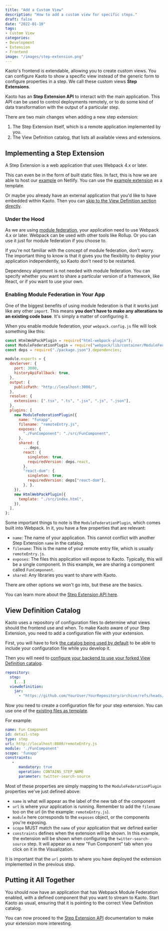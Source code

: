 ```yaml
---
title: "Add a Custom View"
description: "How to add a custom view for specific steps."
draft: false
date: "2022-01-10"
tags:
- Custom View
categories:
- Development
- Extension
- Frontend
image: "/images/step-extension.png"
---
```


Kaoto's frontend is extendable, allowing you to create custom views. You
can configure Kaoto to show a specific view instead of the generic form to configure properties in a step. 
We call these custom views **Step Extensions**.

Kaoto has an **Step Extension API** to interact with the main application. This API can
be used to control deployments remotely, or to do some kind of data transformation 
with the output of a particular step.

There are two main changes when adding a new step extension:

1. The Step Extension itself, which is a remote application implemented by you.
2. The View Definition catalog, that lists all available views and extensions.


## Implementing a Step Extension

A Step Extension is a web application that uses Webpack 4.x or later.

This can even be in the form of built static files. In fact, this is
how we are able to host our [example](https://step-extension.netlify.app/) on 
Netlify. You can use the [example extension](https://github.com/KaotoIO/step-extension) as a template.

Or maybe you already have an external application that you'd like to have
embedded within Kaoto. Then you can [skip to the View Definition section directly](#view-definition-catalog).

### Under the Hood

As we are using [module federation](https://webpack.js.org/concepts/module-federation/), your
application need to use Webpack 4.x or later. Webpack can be used with other tools like Rollup. 
Or you can use it just for module federation if you choose to.

If you're not familiar with the concept of module federation, don't worry. 
The important thing to know is that it gives you the flexibility to
deploy your application independently, so Kaoto don't need to be
restarted. 

Dependency alignment is not needed with module federation. You can specify 
whether you want to share a particular version of a framework, like React, 
or if you want to use your own.

### Enabling Module Federation in Your App

One of the biggest benefits of using module federation is that it works just
like any other `import`. This means **you don't have to make any alterations
to an existing code base**. It's simply a matter of configuring it.

When you enable module federation, your `webpack.config.js` file will look 
something like this:

```js
const HtmlWebPackPlugin = require("html-webpack-plugin");
const ModuleFederationPlugin = require("webpack/lib/container/ModuleFederationPlugin");
const deps = require("./package.json").dependencies;

module.exports = {
  devServer: {
    port: 3000,
    historyApiFallback: true,
  },
  output: {
    publicPath: "http://localhost:3000/",
  },
  resolve: {
    extensions: [".tsx", ".ts", ".jsx", ".js", ".json"],
  },
  plugins: [
    new ModuleFederationPlugin({
      name: "funapp",
      filename: "remoteEntry.js",
      exposes: {
        "./FunComponent": "./src/FunComponent",
      },
      shared: {
        ...deps,
        react: {
          singleton: true,
          requiredVersion: deps.react,
        },
        "react-dom": {
          singleton: true,
          requiredVersion: deps["react-dom"],
        }, },
    }),
    new HtmlWebPackPlugin({
      template: "./src/index.html",
    }),
  ],
};
```

Some important things to note is the `ModuleFederationPlugin`, which comes 
built into Webpack. In it, you have a few properties that are relevant:

- `name`: The name of your application. This cannot conflict with another 
Step Extension `name` in the catalog.
- `filename`: This is the name of your remote entry file, which is usually 
  `remoteEntry.js`.
- `exposes`: The files this application will expose to Kaoto. Typically, 
  this will be a single component. In this example, we are sharing a component 
  called `FunComponent`.
- `shared`: Any libraries you want to share with Kaoto.

There are other options we won't go into, but these are the basics.


You can learn more about the [Step Extension API here](/docs/step-extension-api).

## View Definition Catalog

Kaoto uses a repository of configuration files to determine what 
views should the frontend use and when. To make Kaoto aware of your Step Extension, 
you need to add a configuration file with your extension.
 
First, you will have to fork 
[the catalog being used by default](https://github.com/KaotoIO/kaoto-viewdefinition-catalog)
to be able to include your configuration file while you develop it.

Then you will need to
[configure your backend to use your forked View Definition catalog](https://github.com/KaotoIO/kaoto-backend/blob/main/api/src/main/resources/application.yaml#L8).


```yaml {linenos=inline,hl_lines=[6]}
repository:
  step:
    [...]
  viewdefinition:
    jar:
      - "https://github.com/YourUser/YourRepository/archive/refs/heads/main.zip"
```

Now you need to create a configuration file for your step extension. You can use 
one of the [existing files as template](https://github.com/KaotoIO/kaoto-viewdefinition-catalog).

For example:

```yaml {linenos=inline,hl_lines=[4,5,6],linenostart=1}
name: Fun Component
id: detail-step
type: step
url: http://localhost:8080/remoteEntry.js
module: './FunComponent'
scope: 'funapp'
constraints: 
   -
      mandatory: true
      operation: CONTAINS_STEP_NAME
      parameter: twitter-search-source      
```

Most of these properties are simply mapping to the `ModuleFederationPlugin` 
properties we've just defined above:

- `name` is what will appear as the label of the new tab of the component
- `url` is where your application is running. Remember to add the `filename` too on the url (in the example: `remoteEntry.js`).
- `module` here corresponds to the `exposes` object, or the components 
  you're exposing.
- `scope` MUST match the `name` of your application that we defined earlier
- `constraints` defines when the extension will be shown. In this
   example, the extension will be shown when configuring the
   `twitter-search-source` step. It will appear as a new "Fun Component"
   tab when you click on it in the Visualization.

It is important that the `url` points to where you have deployed the extension
implemented in the previous step.

## Putting it All Together

You should now have an application that has Webpack Module Federation 
enabled, with a defined component that you want to stream to Kaoto. 
Start Kaoto as usual, ensuring that it is pointing to the correct View 
Definition catalog.

You can now proceed to the [Step Extension API](/docs/step-extension-api)
documentation to make your extension more interesting.

